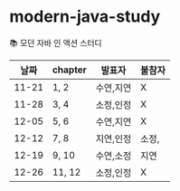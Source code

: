 # modern-java-study
📚 모던 자바 인 액션 스터디

|날짜|chapter|발표자|불참자|
|------|---|---|---|
|11-21|1, 2|수연,지연|X|
|11-28|3, 4|소정,인정|X|
|12-05|5, 6|수연,지연|X|
|12-12|7, 8|지연,인정|소정,|
|12-19|9, 10|수연,소정|지연|
|12-26|11, 12|소정,인정|X|
